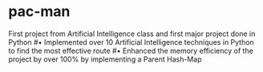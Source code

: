 # pac-man
First project from Artificial Intelligence class and first major project done in Python
#• Implemented over 10 Artificial Intelligence techniques in Python to find the most effective route
#• Enhanced the memory efficiency of the project by over 100% by implementing a Parent Hash-Map
